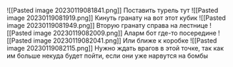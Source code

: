 ![[Pasted image 20230119081841.png]]
Поставить турель тут
![[Pasted image 20230119081919.png]]
Кинуть гранату на вот этот кубик
![[Pasted image 20230119081949.png]]
Вторую гранату справа на лестнице
![[Pasted image 20230119082009.png]]
Аларм бот где-то посередине
![[Pasted image 20230119082041.png]]
Или ближе к коробке
![[Pasted image 20230119082115.png]]
Нужно ждать врагов в этой точке, так как им больше некуда будет пойти, если они уже нарвутся на бомбы